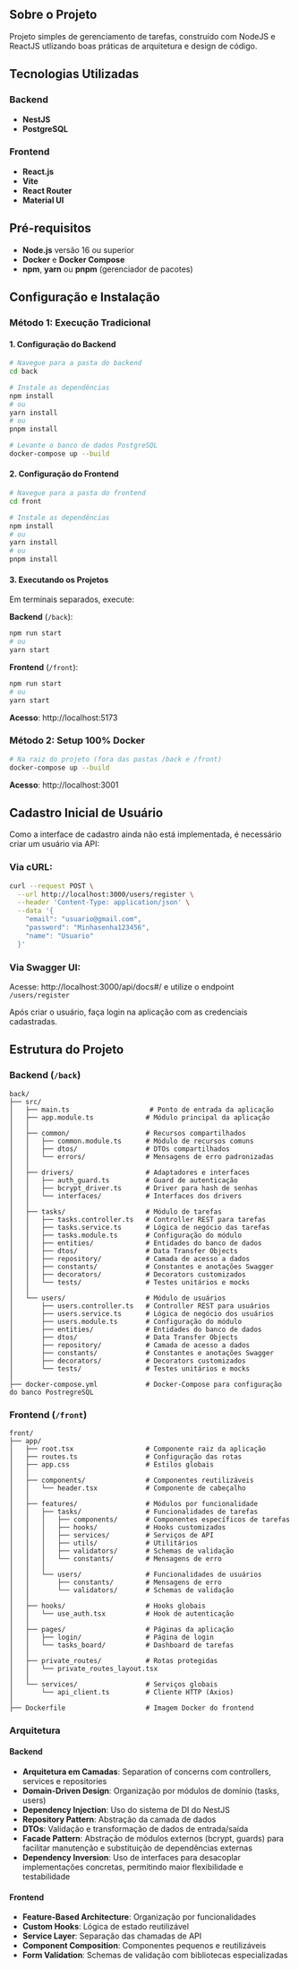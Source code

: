 ## Sobre o Projeto

Projeto simples de gerenciamento de tarefas, construído com NodeJS e ReactJS utlizando boas práticas de arquitetura e design de código.

## Tecnologias Utilizadas

### Backend
- **NestJS**
- **PostgreSQL**

### Frontend
- **React.js**
- **Vite**
- **React Router**
- **Material UI**

## Pré-requisitos

- **Node.js** versão 16 ou superior
- **Docker** e **Docker Compose**
- **npm**, **yarn** ou **pnpm** (gerenciador de pacotes)

## Configuração e Instalação

### Método 1: Execução Tradicional

#### 1. Configuração do Backend

```bash
# Navegue para a pasta do backend
cd back

# Instale as dependências
npm install
# ou
yarn install
# ou
pnpm install

# Levante o banco de dados PostgreSQL
docker-compose up --build
```

#### 2. Configuração do Frontend

```bash
# Navegue para a pasta do frontend
cd front

# Instale as dependências
npm install
# ou
yarn install
# ou
pnpm install
```

#### 3. Executando os Projetos

Em terminais separados, execute:

**Backend** (`/back`):
```bash
npm run start
# ou
yarn start
```

**Frontend** (`/front`):
```bash
npm run start
# ou
yarn start
```

**Acesso**: http://localhost:5173

### Método 2: Setup 100% Docker

```bash
# Na raiz do projeto (fora das pastas /back e /front)
docker-compose up --build
```

**Acesso**: http://localhost:3001

## Cadastro Inicial de Usuário

Como a interface de cadastro ainda não está implementada, é necessário criar um usuário via API:

### Via cURL:
```bash
curl --request POST \
  --url http://localhost:3000/users/register \
  --header 'Content-Type: application/json' \
  --data '{
    "email": "usuario@gmail.com",
    "password": "Minhasenha123456",
    "name": "Usuario"
  }'
```

### Via Swagger UI:
Acesse: http://localhost:3000/api/docs#/ e utilize o endpoint `/users/register`

Após criar o usuário, faça login na aplicação com as credenciais cadastradas.

## Estrutura do Projeto

### Backend (`/back`)

```
back/
├── src/
│   ├── main.ts                    # Ponto de entrada da aplicação
│   ├── app.module.ts             # Módulo principal da aplicação
│   │
│   ├── common/                   # Recursos compartilhados
│   │   ├── common.module.ts      # Módulo de recursos comuns
│   │   ├── dtos/                 # DTOs compartilhados
│   │   └── errors/               # Mensagens de erro padronizadas
│   │
│   ├── drivers/                  # Adaptadores e interfaces
│   │   ├── auth_guard.ts         # Guard de autenticação
│   │   ├── bcrypt_driver.ts      # Driver para hash de senhas
│   │   └── interfaces/           # Interfaces dos drivers
│   │
│   ├── tasks/                    # Módulo de tarefas
│   │   ├── tasks.controller.ts   # Controller REST para tarefas
│   │   ├── tasks.service.ts      # Lógica de negócio das tarefas
│   │   ├── tasks.module.ts       # Configuração do módulo
│   │   ├── entities/             # Entidades do banco de dados
│   │   ├── dtos/                 # Data Transfer Objects
│   │   ├── repository/           # Camada de acesso a dados
│   │   ├── constants/            # Constantes e anotações Swagger
│   │   ├── decorators/           # Decorators customizados
│   │   └── tests/                # Testes unitários e mocks
│   │
│   └── users/                    # Módulo de usuários
│       ├── users.controller.ts   # Controller REST para usuários
│       ├── users.service.ts      # Lógica de negócio dos usuários
│       ├── users.module.ts       # Configuração do módulo
│       ├── entities/             # Entidades do banco de dados
│       ├── dtos/                 # Data Transfer Objects
│       ├── repository/           # Camada de acesso a dados
│       ├── constants/            # Constantes e anotações Swagger
│       ├── decorators/           # Decorators customizados
│       └── tests/                # Testes unitários e mocks
│
├── docker-compose.yml            # Docker-Compose para configuração do banco PostregreSQL
```

### Frontend (`/front`)

```
front/
├── app/
│   ├── root.tsx                  # Componente raiz da aplicação
│   ├── routes.ts                 # Configuração das rotas
│   ├── app.css                   # Estilos globais
│   │
│   ├── components/               # Componentes reutilizáveis
│   │   └── header.tsx            # Componente de cabeçalho
│   │
│   ├── features/                 # Módulos por funcionalidade
│   │   ├── tasks/                # Funcionalidades de tarefas
│   │   │   ├── components/       # Componentes específicos de tarefas
│   │   │   ├── hooks/            # Hooks customizados
│   │   │   ├── services/         # Serviços de API
│   │   │   ├── utils/            # Utilitários
│   │   │   ├── validators/       # Schemas de validação
│   │   │   └── constants/        # Mensagens de erro
│   │   │
│   │   └── users/                # Funcionalidades de usuários
│   │       ├── constants/        # Mensagens de erro
│   │       └── validators/       # Schemas de validação
│   │
│   ├── hooks/                    # Hooks globais
│   │   └── use_auth.tsx          # Hook de autenticação
│   │
│   ├── pages/                    # Páginas da aplicação
│   │   ├── login/                # Página de login
│   │   └── tasks_board/          # Dashboard de tarefas
│   │
│   ├── private_routes/           # Rotas protegidas
│   │   └── private_routes_layout.tsx
│   │
│   └── services/                 # Serviços globais
│       └── api_client.ts         # Cliente HTTP (Axios)
│
├── Dockerfile                    # Imagem Docker do frontend
```

### Arquitetura

#### Backend
- **Arquitetura em Camadas**: Separation of concerns com controllers, services e repositories
- **Domain-Driven Design**: Organização por módulos de domínio (tasks, users)
- **Dependency Injection**: Uso do sistema de DI do NestJS
- **Repository Pattern**: Abstração da camada de dados
- **DTOs**: Validação e transformação de dados de entrada/saída
- **Facade Pattern**: Abstração de módulos externos (bcrypt, guards) para facilitar manutenção e substituição de dependências externas
- **Dependency Inversion**: Uso de interfaces para desacoplar implementações concretas, permitindo maior flexibilidade e testabilidade

#### Frontend  
- **Feature-Based Architecture**: Organização por funcionalidades
- **Custom Hooks**: Lógica de estado reutilizável
- **Service Layer**: Separação das chamadas de API
- **Component Composition**: Componentes pequenos e reutilizáveis
- **Form Validation**: Schemas de validação com bibliotecas especializadas